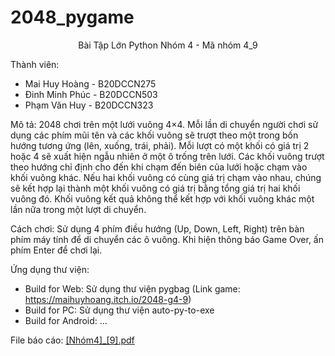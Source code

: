 # 2048_pygame
<p align="center">
Bài Tập Lớn Python Nhóm 4 - Mã nhóm 4_9
</p>

Thành viên:
- Mai Huy Hoàng - B20DCCN275
- Đinh Minh Phúc - B20DCCN503
- Phạm Văn Huy - B20DCCN323

Mô tả: 2048 chơi trên một lưới vuông 4×4. Mỗi lần di chuyển người chơi sử dụng các phím mũi tên và các khối vuông sẽ trượt theo một trong bốn hướng tương ứng (lên, xuống, trái, phải). Mỗi lượt có một khối có giá trị 2 hoặc 4 sẽ xuất hiện ngẫu nhiên ở một ô trống trên lưới. Các khối vuông trượt theo hướng chỉ định cho đến khi chạm đến biên của lưới hoặc chạm vào khối vuông khác. Nếu hai khối vuông có cùng giá trị chạm vào nhau, chúng sẽ kết hợp lại thành một khối vuông có giá trị bằng tổng giá trị hai khối vuông đó. Khối vuông kết quả không thể kết hợp với khối vuông khác một lần nữa trong một lượt di chuyển. 

Cách chơi: Sử dụng 4 phím điều hướng (Up, Down, Left, Right) trên bàn phím máy tính để di chuyển các ô vuông. Khi hiện thông báo Game Over, ấn phím Enter để chơi lại. 

Ứng dụng thư viện:
- Build for Web: Sử dụng thư viện pygbag (Link game: https://maihuyhoang.itch.io/2048-g4-9)
- Build for PC: Sử dụng thư viện auto-py-to-exe
- Build for Android: ...

File báo cáo: [[Nhóm4]_[9].pdf](https://github.com/HoangMH1304/2048_pygame/files/9844791/Nhom4._.9.pdf)
